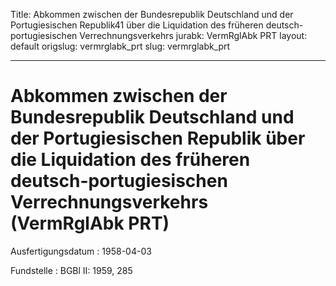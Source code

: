 Title: Abkommen zwischen der Bundesrepublik Deutschland und der Portugiesischen Republik41
  über die Liquidation des früheren deutsch-portugiesischen Verrechnungsverkehrs
jurabk: VermRglAbk PRT
layout: default
origslug: vermrglabk_prt
slug: vermrglabk_prt

---

# Abkommen zwischen der Bundesrepublik Deutschland und der Portugiesischen Republik über die Liquidation des früheren deutsch-portugiesischen Verrechnungsverkehrs (VermRglAbk PRT)

Ausfertigungsdatum
:   1958-04-03

Fundstelle
:   BGBl II: 1959, 285

